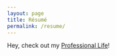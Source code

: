 ```yaml
---
layout: page
title: Résumé
permalink: /resume/
---
```


Hey, check out my [Professional Life](https://www.linkedin.com/in/adamdkearsey/)!

